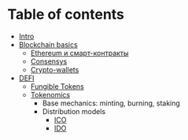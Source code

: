 # Table of contents

* [Intro](README.md)
* [Blockchain basics](blokchein-i-bitcoin.md)
  - [Ethereum и смарт-контракты](ethereum.md)
  - [Consensys](consensys.md)
  - [Crypto-wallets](wallets.md)
* [DEFI](defi.md)
  - [Fungible Tokens](tokens.md)
  - [Tokenomics](tokenomics.md)
    * Base mechanics: minting, burning, staking
    * Distribution models
      - [ICO](ico.md)
      - [IDO](ido.md)

